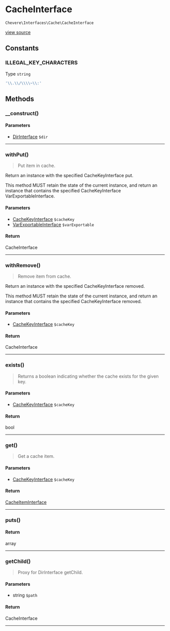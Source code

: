 # CacheInterface

`Chevere\Interfaces\Cache\CacheInterface`

[view source](https://github.com/chevere/chevere/blob/master//home/rodolfo/git/chevere/chevere/interfaces/Cache/CacheInterface.php)

## Constants

### ILLEGAL_KEY_CHARACTERS

Type `string`

```php
'\\.\\/\\\\~\\:'
```

## Methods

### __construct()

#### Parameters

- [DirInterface](../Filesystem/DirInterface.md) `$dir`

---

### withPut()

> Put item in cache.

Return an instance with the specified CacheKeyInterface put.

This method MUST retain the state of the current instance, and return
an instance that contains the specified CacheKeyInterface VarExportableInterface.

#### Parameters

- [CacheKeyInterface](./CacheKeyInterface.md) `$cacheKey`
- [VarExportableInterface](../VarExportable/VarExportableInterface.md) `$varExportable`

#### Return

CacheInterface

---

### withRemove()

> Remove item from cache.

Return an instance with the specified CacheKeyInterface removed.

This method MUST retain the state of the current instance, and return
an instance that contains the specified CacheKeyInterface removed.

#### Parameters

- [CacheKeyInterface](./CacheKeyInterface.md) `$cacheKey`

#### Return

CacheInterface

---

### exists()

> Returns a boolean indicating whether the cache exists for the given key.

#### Parameters

- [CacheKeyInterface](./CacheKeyInterface.md) `$cacheKey`

#### Return

bool

---

### get()

> Get a cache item.

#### Parameters

- [CacheKeyInterface](./CacheKeyInterface.md) `$cacheKey`

#### Return

[CacheItemInterface](./CacheItemInterface.md)

---

### puts()

#### Return

array

---

### getChild()

> Proxy for DirInterface getChild.

#### Parameters

- string `$path`

#### Return

CacheInterface

---

